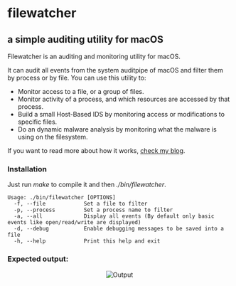 # filewatcher
## a simple auditing utility for macOS

Filewatcher is an auditing and monitoring utility for macOS.

It can audit all events from the system auditpipe of macOS and filter them by process or by file. 
You can use this utility to:
 - Monitor access to a file, or a group of files.
 - Monitor activity of a process, and which resources are accessed by that process.
 - Build a small Host-Based IDS by monitoring access or modifications to specific files.
 - Do an dynamic malware analysis by monitoring what the malware is using on the filesystem.


If you want to read more about how it works, [check my blog](https://insecurity.blog/2017/07/02/mac-os-real-time-auditing/).


### Installation
Just run <i>make</i> to compile it and then <i>./bin/filewatcher</i>.

```
Usage: ./bin/filewatcher [OPTIONS]
  -f, --file            Set a file to filter
  -p, --process         Set a process name to filter
  -a, --all             Display all events (By default only basic events like open/read/write are displayed)
  -d, --debug           Enable debugging messages to be saved into a file
  -h, --help            Print this help and exit
```
### Expected output:
<p align="center">
<img src="screenshot.png" alt="Output" />
</p>
